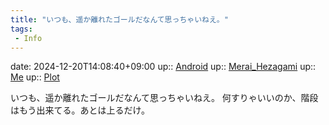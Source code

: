 ```yaml
---
title: "いつも、遥か離れたゴールだなんて思っちゃいねえ。"
tags:
 - Info
---
```


date: 2024-12-20T14:08:40+09:00
up:: [Android](Bar/Novel/Topics/Android.md)
up:: [Merai_Hezagami](Bar/Novel/Nacaria/Merai_Hezagami.md)
up:: [Me](Bar/Novel/Chaos/Me.md)
up:: [Plot](../Bar/Novel/Chaos/Plot.md)

いつも、遥か離れたゴールだなんて思っちゃいねえ。
何すりゃいいのか、階段はもう出来てる。あとは上るだけ。